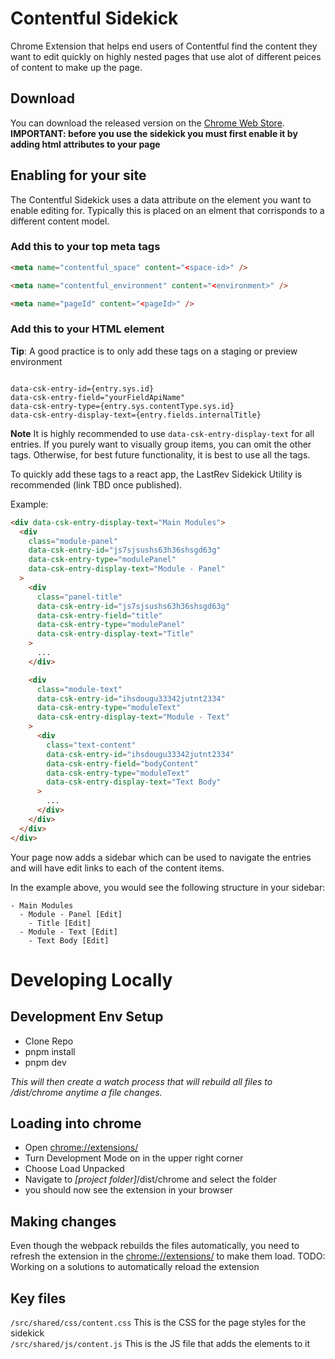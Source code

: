 # Contentful Sidekick

Chrome Extension that helps end users of Contentful find the content they want to edit quickly on highly nested pages that use alot of different peices of content to make up the page.

## Download

You can download the released version on the [Chrome Web Store](https://chrome.google.com/webstore/detail/contentful-sidekick/cmheemjjmooepppggclooeejginffobo).<br>
**IMPORTANT: before you use the sidekick you must first enable it by adding html attributes to your page**

## Enabling for your site

The Contentful Sidekick uses a data attribute on the element you want to enable editing for. Typically this is placed on an elment that corrisponds to a different content model.

### Add this to your top meta tags

```html
<meta name="contentful_space" content="<space-id>" />

<meta name="contentful_environment" content="<environment>" />

<meta name="pageId" content="<pageId>" />
```

### Add this to your HTML element

**Tip**: A good practice is to only add these tags on a staging or preview environment

```

data-csk-entry-id={entry.sys.id}
data-csk-entry-field="yourFieldApiName"
data-csk-entry-type={entry.sys.contentType.sys.id}
data-csk-entry-display-text={entry.fields.internalTitle}

```

**Note** It is highly recommended to use `data-csk-entry-display-text` for all entries. If you purely want to visually group items, you can omit the other tags. Otherwise, for best future functionality, it is best to use all the tags.

To quickly add these tags to a react app, the LastRev Sidekick Utility is recommended (link TBD once published).

Example:

```html
<div data-csk-entry-display-text="Main Modules">
  <div
    class="module-panel"
    data-csk-entry-id="js7sjsushs63h36shsgd63g"
    data-csk-entry-type="modulePanel"
    data-csk-entry-display-text="Module - Panel"
  >
    <div
      class="panel-title"
      data-csk-entry-id="js7sjsushs63h36shsgd63g"
      data-csk-entry-field="title"
      data-csk-entry-type="modulePanel"
      data-csk-entry-display-text="Title"
    >
      ...
    </div>

    <div
      class="module-text"
      data-csk-entry-id="ihsdougu33342jutnt2334"
      data-csk-entry-type="moduleText"
      data-csk-entry-display-text="Module - Text"
    >
      <div
        class="text-content"
        data-csk-entry-id="ihsdougu33342jutnt2334"
        data-csk-entry-field="bodyContent"
        data-csk-entry-type="moduleText"
        data-csk-entry-display-text="Text Body"
      >
        ...
      </div>
    </div>
  </div>
</div>
```

Your page now adds a sidebar which can be used to navigate the entries and will have edit links to each of the content items.

In the example above, you would see the following structure in your sidebar:

```
- Main Modules
  - Module - Panel [Edit]
    - Title [Edit]
  - Module - Text [Edit]
    - Text Body [Edit]
```

# Developing Locally

## Development Env Setup

- Clone Repo
- pnpm install
- pnpm dev

_This will then create a watch process that will rebuild all files to /dist/chrome anytime a file changes._

## Loading into chrome

- Open [chrome://extensions/](chrome://extensions/)
- Turn Development Mode on in the upper right corner
- Choose Load Unpacked
- Navigate to _[project folder]_/dist/chrome and select the folder
- you should now see the extension in your browser

## Making changes

Even though the webpack rebuilds the files automatically, you need to refresh the extension in the [chrome://extensions/](chrome://extensions/) to make them load. TODO: Working on a solutions to automatically reload the extension

## Key files

`/src/shared/css/content.css` This is the CSS for the page styles for the sidekick <br>
`/src/shared/js/content.js` This is the JS file that adds the elements to it

